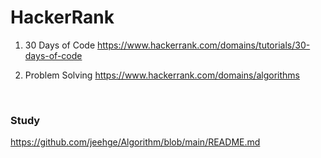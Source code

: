 # HackerRank

1. 30 Days of Code
https://www.hackerrank.com/domains/tutorials/30-days-of-code

2. Problem Solving
https://www.hackerrank.com/domains/algorithms

<br/>

### Study
https://github.com/jeehge/Algorithm/blob/main/README.md
